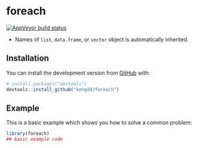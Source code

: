 
<!-- README.md is generated from README.Rmd. Please edit that file -->

# foreach

<!-- badges: start -->

[![AppVeyor build
status](https://ci.appveyor.com/api/projects/status/github/kongdd/foreach?branch=master&svg=true)](https://ci.appveyor.com/project/kongdd/foreach)
<!-- badges: end -->

* Names of `list`, `data.frame`, or `vector` object is automatically inherited.

## Installation

You can install the development version from
[GitHub](https://github.com/) with:

``` r
# install.packages("devtools")
devtools::install_github("kongdd/foreach")
```

## Example

This is a basic example which shows you how to solve a common problem:

``` r
library(foreach)
## basic example code
```

